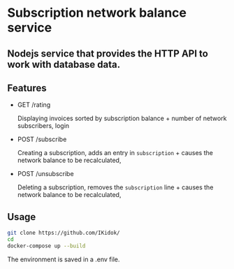 # Subscription network balance service

## Nodejs service that provides the HTTP API to work with database data.

## Features

- GET /rating

  Displaying invoices sorted by subscription balance + number of network subscribers, login
- POST /subscribe

  Creating a subscription, adds an entry in `subscription` + causes the network balance to be recalculated,
- POST /unsubscribe

  Deleting a subscription, removes the `subscription` line + causes the network balance to be recalculated,

## Usage


```sh
git clone https://github.com/IKidok/
cd 
docker-compose up --build
```
The environment is saved in a .env file.


